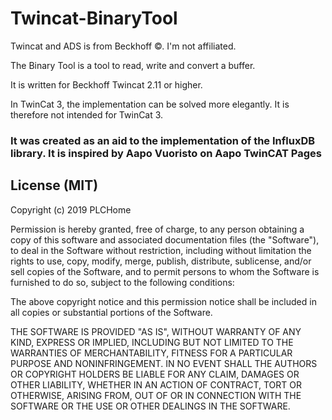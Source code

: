 # Twincat-BinaryTool

Twincat and ADS is from Beckhoff ©. I'm not affiliated.

The Binary Tool is a tool to read, write and convert a buffer.

It is written for Beckhoff Twincat 2.11 or higher.

In TwinCat 3, the implementation can be solved more elegantly. It is therefore not intended for TwinCat 3.



### It was created as an aid to the implementation of the InfluxDB library. It is inspired by Aapo Vuoristo on Aapo TwinCAT Pages





License (MIT)
-------------
Copyright (c) 2019 PLCHome

Permission is hereby granted, free of charge, to any person obtaining a copy of this software and associated documentation files (the "Software"), to deal in the Software without restriction, including without limitation the rights to use, copy, modify, merge, publish, distribute, sublicense, and/or sell copies of the Software, and to permit persons to whom the Software is furnished to do so, subject to the following conditions:

The above copyright notice and this permission notice shall be included in all copies or substantial portions of the Software.

THE SOFTWARE IS PROVIDED "AS IS", WITHOUT WARRANTY OF ANY KIND, EXPRESS OR IMPLIED, INCLUDING BUT NOT LIMITED TO THE WARRANTIES OF MERCHANTABILITY, FITNESS FOR A PARTICULAR PURPOSE AND NONINFRINGEMENT. IN NO EVENT SHALL THE AUTHORS OR COPYRIGHT HOLDERS BE LIABLE FOR ANY CLAIM, DAMAGES OR OTHER LIABILITY, WHETHER IN AN ACTION OF CONTRACT, TORT OR OTHERWISE, ARISING FROM, OUT OF OR IN CONNECTION WITH THE SOFTWARE OR THE USE OR OTHER DEALINGS IN THE SOFTWARE.



